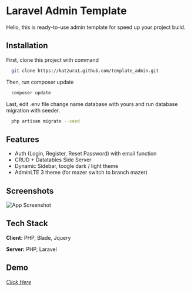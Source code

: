 # Laravel Admin Template

Hello, this is ready-to-use admin template for speed up your project build.

## Installation

First, clone this project with command

```bash
  git clone https://katzura1.github.com/template_admin.git
```

Then, run composer update

```bash
  composer update
```

Last, edit .env file change name database with yours and run database migration with seeder.

```bash
  php artisan migrate --seed
```

## Features

- Auth (Login, Register, Reset Password) with email function
- CRUD + Datatables Side Server
- Dynamic Sidebar, toogle dark / light theme
- AdminLTE 3 theme (for mazer switch to branch mazer)

## Screenshots

![App Screenshot](https://i.postimg.cc/v8JhrcgF/image.png)

## Tech Stack

**Client:** PHP, Blade, Jquery

**Server:** PHP, Laravel

## Demo

_[Click Here](https://demo-admin.katzura.my.id)_

